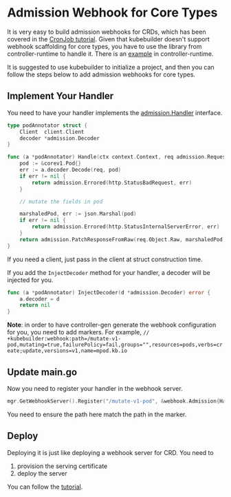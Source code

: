 # Admission Webhook for Core Types

It is very easy to build admission webhooks for CRDs, which has been covered in
the [CronJob tutorial][cronjob-tutorial]. Given that kubebuilder doesn't support webhook scaffolding
for core types, you have to use the library from controller-runtime to handle it.
There is an [example](https://github.com/kubernetes-sigs/controller-runtime/tree/master/examples/builtins)
in controller-runtime.

It is suggested to use kubebuilder to initialize a project, and then you can
follow the steps below to add admission webhooks for core types.

## Implement Your Handler

You need to have your handler implements the
[admission.Handler](https://pkg.go.dev/sigs.k8s.io/controller-runtime/pkg/webhook/admission?tab=doc#Handler)
interface.

```go
type podAnnotator struct {
	Client  client.Client
	decoder *admission.Decoder
}

func (a *podAnnotator) Handle(ctx context.Context, req admission.Request) admission.Response {
	pod := &corev1.Pod{}
	err := a.decoder.Decode(req, pod)
	if err != nil {
		return admission.Errored(http.StatusBadRequest, err)
	}

	// mutate the fields in pod

	marshaledPod, err := json.Marshal(pod)
	if err != nil {
		return admission.Errored(http.StatusInternalServerError, err)
	}
	return admission.PatchResponseFromRaw(req.Object.Raw, marshaledPod)
}
```

If you need a client, just pass in the client at struct construction time.

If you add the `InjectDecoder` method for your handler, a decoder will be
injected for you.

```go
func (a *podAnnotator) InjectDecoder(d *admission.Decoder) error {
	a.decoder = d
	return nil
}
```

**Note**: in order to have controller-gen generate the webhook configuration for
you, you need to add markers. For example,
`// +kubebuilder:webhook:path=/mutate-v1-pod,mutating=true,failurePolicy=fail,groups="",resources=pods,verbs=create;update,versions=v1,name=mpod.kb.io`

## Update main.go

Now you need to register your handler in the webhook server.

```go
mgr.GetWebhookServer().Register("/mutate-v1-pod", &webhook.Admission{Handler: &podAnnotator{Client: mgr.GetClient()}})
```

You need to ensure the path here match the path in the marker.

## Deploy

Deploying it is just like deploying a webhook server for CRD. You need to
1) provision the serving certificate
2) deploy the server

You can follow the [tutorial](/cronjob-tutorial/running.md).


[cronjob-tutorial]: /cronjob-tutorial/cronjob-tutorial.md